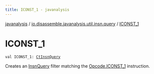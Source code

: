 ```yaml
---
title: ICONST_1 - javanalysis
---
```


[javanalysis](../index.html) / [io.disassemble.javanalysis.util.insn.query](index.html) / [ICONST_1](./-i-c-o-n-s-t_1.html)

# ICONST_1

`val ICONST_1: `[`CtInsnQuery`](-ct-insn-query/index.html)

Creates an [InsnQuery](-insn-query/index.html) filter matching the [Opcode.ICONST_1](#) instruction.


